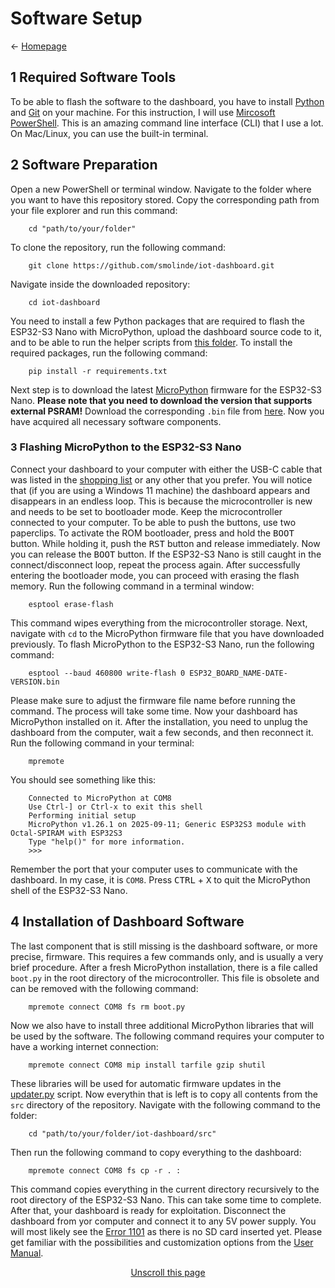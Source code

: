 # Software Setup
← [Homepage](../)

## 1 Required Software Tools
To be able to flash the software to the dashboard, you have to install [Python](https://www.python.org/downloads/) and [Git](https://git-scm.com/) on your machine. For this instruction, I will use [Mircosoft PowerShell](https://learn.microsoft.com/en-us/powershell/). This is an amazing command line interface (CLI) that I use a lot. On Mac/Linux, you can use the built-in terminal.

## 2 Software Preparation
Open a new PowerShell or terminal window. Navigate to the folder where you want to have this repository stored. Copy the corresponding path from your file explorer and run this command:

        cd "path/to/your/folder"

To clone the repository, run the following command:

        git clone https://github.com/smolinde/iot-dashboard.git

Navigate inside the downloaded repository:

        cd iot-dashboard

You need to install a few Python packages that are required to flash the ESP32-S3 Nano with MicroPython, upload the dashboard source code to it, and to be able to run the helper scripts from [this folder](../scripts). To install the required packages, run the following command:

        pip install -r requirements.txt

Next step is to download the latest [MicroPython](https://micropython.org/) firmware for the ESP32-S3 Nano. <b>Please note that you need to download the version that supports external PSRAM!</b> Download the corresponding `.bin` file from [here](https://micropython.org/download/ESP32_GENERIC_S3/). Now you have acquired all necessary software components.

### 3 Flashing MicroPython to the ESP32-S3 Nano
Connect your dashboard to your computer with either the USB-C cable that was listed in the [shopping list](#1-shopping-list) or any other that you prefer. You will notice that (if you are using a Windows 11 machine) the dashboard appears and disappears in an endless loop. This is because the microcontroller is new and needs to be set to bootloader mode. Keep the microcontroller connected to your computer. To be able to push the buttons, use two paperclips. To activate the ROM bootloader, press and hold the <kbd>BOOT</kbd> button. While holding it, push the <kbd>RST</kbd> button and release immediately. Now you can release the <kbd>BOOT</kbd> button. If the ESP32-S3 Nano is still caught in the connect/disconnect loop, repeat the process again. After successfully entering the bootloader mode, you can proceed with erasing the flash memory. Run the following command in a terminal window:

        esptool erase-flash

This command wipes everything from the microcontroller storage. Next, navigate with `cd` to the MicroPython firmware file that you have downloaded previously. To flash MicroPython to the ESP32-S3 Nano, run the following command:

        esptool --baud 460800 write-flash 0 ESP32_BOARD_NAME-DATE-VERSION.bin

Please make sure to adjust the firmware file name before running the command. The process will take some time. Now your dashboard has MicroPython installed on it. After the installation, you need to unplug the dashboard from the computer, wait a few seconds, and then reconnect it. Run the following command in your terminal:

        mpremote

You should see something like this:

        Connected to MicroPython at COM8
        Use Ctrl-] or Ctrl-x to exit this shell
        Performing initial setup
        MicroPython v1.26.1 on 2025-09-11; Generic ESP32S3 module with Octal-SPIRAM with ESP32S3
        Type "help()" for more information.
        >>>

Remember the port that your computer uses to communicate with the dashboard. In my case, it is `COM8`. Press <kbd>CTRL</kbd> + <kbd>X</kbd> to quit the MicroPython shell of the ESP32-S3 Nano.

## 4 Installation of Dashboard Software
The last component that is still missing is the dashboard software, or more precise, firmware. This requires a few commands only, and is usually a very brief procedure. After a fresh MicroPython installation, there is a file called `boot.py` in the root directory of the microcontroller. This file is obsolete and can be removed with the following command:

        mpremote connect COM8 fs rm boot.py

Now we also have to install three additional MicroPython libraries that will be used by the software. The following command requires your computer to have a working internet connection:

        mpremote connect COM8 mip install tarfile gzip shutil

These libraries will be used for automatic firmware updates in the [updater.py](../src/updater.py) script. Now everythin that is left is to copy all contents from the `src` directory of the repository. Navigate with the following command to the folder:

        cd "path/to/your/folder/iot-dashboard/src"

Then run the following command to copy everything to the dashboard:

        mpremote connect COM8 fs cp -r . :

This command copies everything in the current directory recursively to the root directory of the ESP32-S3 Nano. This can take some time to complete. After that, your dashboard is ready for exploitation. Disconnect the dashboard from yor computer and connect it to any 5V power supply. You will most likely see the [Error 1101](../errors/1101.md) as there is no SD card inserted yet. Please get familiar with the possibilities and customization options from the [User Manual](./user-manual.md).

<p align="center"><a href="#">Unscroll this page</a></p>